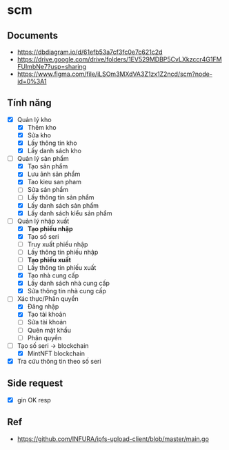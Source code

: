 # scm

## Documents

- https://dbdiagram.io/d/61efb53a7cf3fc0e7c621c2d
- https://drive.google.com/drive/folders/1EV529MDBP5CvLXkzccr4G1FMFUlmbNe7?usp=sharing
- https://www.figma.com/file/iLSOm3MXdVA3Z1zx1Z2ncd/scm?node-id=0%3A1

## Tính năng

- [x] Quản lý kho
  - [x] Thêm kho
  - [x] Sửa kho
  - [x] Lấy thông tin kho
  - [x] Lấy danh sách kho
- [ ] Quản lý sản phẩm
  - [x] Tạo sản phẩm
  - [x] Lưu ảnh sản phẩm
  - [x] Tao kieu san pham
  - [ ] Sửa sản phẩm
  - [ ] Lấy thông tin sản phẩm
  - [x] Lấy danh sách sản phẩm
  - [x] Lấy danh sách kiểu sản phẩm 
- [ ] Quản lý nhập xuất
  - [x] **Tạo phiếu nhập**
  - [x] Tạo số seri
  - [ ] Truy xuất phiếu nhập
  - [ ] Lấy thông tin phiếu nhập
  - [ ] **Tạo phiếu xuất**
  - [ ] Lấy thông tin phiếu xuất
  - [x] Tạo nhà cung cấp
  - [x] Lấy danh sách nhà cung cấp
  - [x] Sửa thông tin nhà cung cấp 
- [ ] Xác thực/Phân quyền
  - [x] Đăng nhập
  - [x] Tạo tài khoản
  - [ ] Sửa tài khoản
  - [ ] Quên mật khẩu
  - [ ] Phân quyền
- [ ] Tạo số seri -> blockchain
  - [x] MintNFT blockchain 
- [x] Tra cứu thông tin theo số seri

## Side request

- [x] gin OK resp

## Ref

- https://github.com/INFURA/ipfs-upload-client/blob/master/main.go